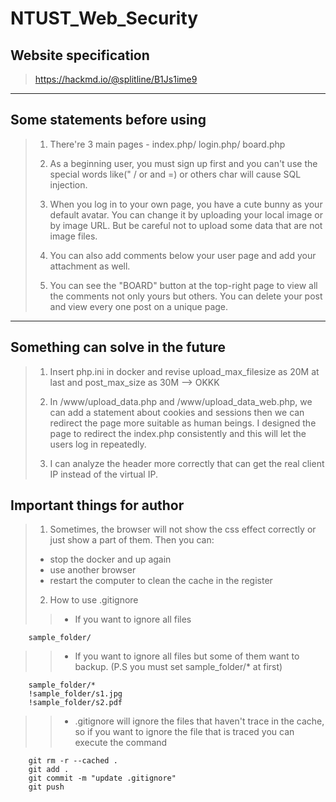 # NTUST_Web_Security

## Website specification
> https://hackmd.io/@splitline/B1Js1ime9

***

## Some statements before using
> 1. There're 3 main pages - index.php/ login.php/ board.php
> 
> 2. As a beginning user, you must sign up first and you can't use the special words like(" / or and =) or others char will cause SQL injection.
> 
> 3. When you log in to your own page, you have a cute bunny as your default avatar. You can change it by uploading your local image or by image URL. But be careful not to upload some data that are not image files.
> 
> 4. You can also add comments below your user page and add your attachment as well.
> 
> 5. You can see the "BOARD" button at the top-right page to view all the comments not only yours but others. You can delete your post and view every one post on a unique page.

***

## Something can solve in the future
> 1. Insert php.ini in docker and revise upload_max_filesize as 20M at last and post_max_size as 30M --> OKKK
> 
> 2. In /www/upload_data.php and /www/upload_data_web.php, we can add a statement about cookies and sessions then we can redirect the page more suitable as human beings. I designed the page to redirect the index.php consistently and this will let the users log in repeatedly.
> 
> 3. I can analyze the header more correctly that can get the real client IP instead of the virtual IP.


## Important things for author
> 1. Sometimes, the browser will not show the css effect correctly or just show a part of them. Then you can:
> * stop the docker and up again
> * use another browser
> * restart the computer to clean the cache in the register
> 
> 2. How to use .gitignore
>> * If you want to ignore all files
```
    sample_folder/
```
>> * If you want to ignore all files but some of them want to backup. (P.S you must set sample_folder/* at first)
```
    sample_folder/*
    !sample_folder/s1.jpg
    !sample_folder/s2.pdf
```
>> * .gitignore will ignore the files that haven't trace in the cache, so if you want to ignore the file that is traced you can execute the command
``` 
    git rm -r --cached .
    git add .
    git commit -m "update .gitignore"
    git push
```